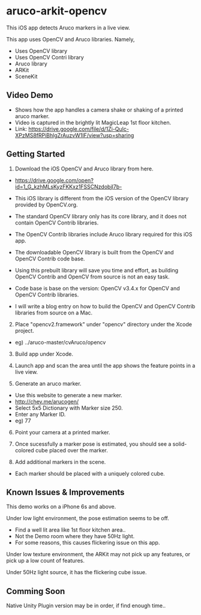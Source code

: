 # aruco-arkit-opencv
This iOS app detects Aruco markers in a live view.  

This app uses OpenCV and Aruco libraries.  Namely,

- Uses OpenCV library
- Uses OpenCV Contri library
- Aruco library
- ARKit 
- SceneKit 

## Video Demo
- Shows how the app handles a camera shake or shaking of a printed aruco marker. 
- Video is captured in the brightly lit MagicLeap 1st floor kitchen.
- Link: https://drive.google.com/file/d/1Zi-Qulc-XPzMS8fRPiBhlgZrAuzvW1IF/view?usp=sharing


## Getting Started

1. Download the iOS OpenCV and Aruco library from here.
- https://drive.google.com/open?id=1_G_kzhMLsKyzFKKxz1FSSCNzdobjI7b-

- This iOS library is different from the iOS version of the OpenCV library provided by OpenCV.org.
- The standard OpenCV library only has its core library, and it does not contain OpenCV Contrib libraries.
- The OpenCV Contrib libraries include Aruco library required for this iOS app.
- The downloadable OpenCV library is built from the OpenCV and OpenCV Contrib code base.
- Using this prebuilt library will save you time and effort, as building OpenCV Contrib and OpenCV from source is not an easy task.
- Code base is base on the version: OpenCV v3.4.x for OpenCV and OpenCV Contrib libraries.
- I will write a blog entry on how to build the OpenCV and OpenCV Contrib libraries from source on a Mac.


2. Place "opencv2.framework" under "opencv" directory under the Xcode project.
- eg) ../aruco-master/cvAruco/opencv

3. Build app under Xcode.

4. Launch app and scan the area until the app shows the feature points in a live view.

5. Generate an aruco marker.
- Use this website to generate a new marker.  
- http://chev.me/arucogen/
- Select 5x5 Dictionary with Marker size 250.
- Enter any Marker ID.  
- eg) 77

6. Point your camera at a printed marker.

7. Once sucessfully a marker pose is estimated, you should see a solid-colored cube placed over the marker. 

8. Add additional markers in the scene.  
- Each marker should be placed with a uniquely colored cube.


## Known Issues & Improvements

This demo works on a iPhone 6s and above.

Under low light environment, the pose estimation seems to be off. 
- Find a well lit area like 1st floor kitchen area.. 
- Not the Demo room where they have 50Hz light.  
- For some reasons, this causes flickering issue on this app.

Under low texture environment, the ARKit may not pick up any features, or pick up a low count of features.

Under 50Hz light source, it has the flickering cube issue.


## Comming Soon

Native Unity Plugin version may be in order, if find enough time..
